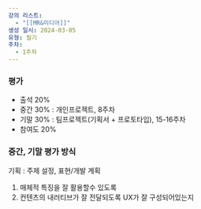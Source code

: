 ```yaml
---
강의 리스트:
  - "[[MR&미디어]]"
생성 일시: 2024-03-05
유형: 필기
주차:
  - 1주차
---
```

### 평가

- 출석 20%
- 중간 30% : 개인프로젝트, 8주차
- 기말 30% : 팀프로젝트(기획서 + 프로토타입), 15-16주차
- 참여도 20%

  

### 중간, 기말 평가 방식

기획 : 주제 설정, 표현/개발 계획

1. 매체적 특징을 잘 활용할수 있도록
2. 컨텐츠의 내러티브가 잘 전달되도록 UX가 잘 구성되어있는지